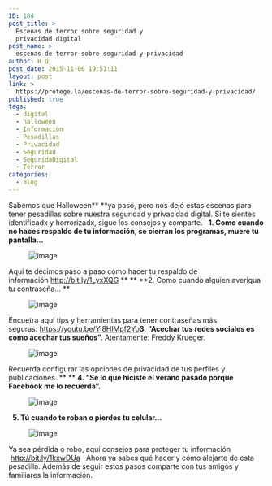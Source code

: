 ```yaml
---
ID: 184
post_title: >
  Escenas de terror sobre seguridad y
  privacidad digital
post_name: >
  escenas-de-terror-sobre-seguridad-y-privacidad
author: H Q
post_date: 2015-11-06 19:51:11
layout: post
link: >
  https://protege.la/escenas-de-terror-sobre-seguridad-y-privacidad/
published: true
tags:
  - digital
  - halloween
  - Información
  - Pesadillas
  - Privacidad
  - Seguridad
  - SeguridaDigital
  - Terror
categories:
  - Blog
---
```

Sabemos que Halloween** **ya pasó, pero nos dejó estas escenas para tener pesadillas sobre nuestra seguridad y privacidad digital. Si te sientes identificadx y horrorizadx, sigue los consejos y comparte.   **1\. Como cuando no haces respaldo de tu información, se cierran los programas, muere tu pantalla…** <figure class="tmblr-full">![image][1]</figure> Aquí te decimos paso a paso cómo hacer tu respaldo de información <a href="http://l.facebook.com/l.php?u=http%3A%2F%2Fbit.ly%2F1LyxXQG&h=eAQFZ1Bt5AQF1baJJB-e8cxkXuqoUxhwpNObY6hha6mIn5A&enc=AZPWGD8QgOY1q-QOB0bVyCk-4L3mx67_7WcUIQkTJrNAfsGq3uHQpStu9i83uy9xLbcTtAYXahXtWO_pjNovHS2mFcnShDhInBC6wqPQcVBWcoPcyuzAKvTc24UZzw9Uas2EcBU_Ace4o6cUT_ia333nltS-dwH3d4rvm62zdcBdJs2F-Cg7if00nX2TfxwOMnmuWk7xRycY2-mfUi0A8B5G&s=1" target="_blank" rel="noopener">http://bit.ly/1LyxXQG</a> ** ** **2\. Como cuando alguien averigua tu contraseña… ** <figure class="tmblr-full">![image][2]</figure> Encuetra aquí tips y herramientas para tener contraseñas más seguras: <a href="https://youtu.be/Yi8HlMpf2Yo" target="_blank" rel="noopener">https://youtu.be/Yi8HlMpf2Yo</a> ​ **3\. “Acechar tus redes sociales es como acechar tus sueños”.** Atentamente: Freddy Krueger. <figure class="tmblr-full">![image][3]</figure> Recuerda configurar las opciones de privacidad de tus perfiles y publicaciones. ** ** **4\. “Se lo que hiciste el verano pasado porque Facebook me lo recuerda”.** <figure class="tmblr-full">![image][4]</figure>   **5\. Tú cuando te roban o pierdes tu celular…** <figure class="tmblr-full">![image][5]</figure> Ya sea pérdida o robo, aquí consejos para proteger tu información  <a href="http://bit.ly/1kxwDUa" target="_blank" rel="noopener">http://bit.ly/1kxwDUa</a>   Ahora ya sabes qué hacer y cómo alejarte de esta pesadilla. Además de seguir estos pasos comparte con tus amigos y familiares la información.

 [1]: https://78.media.tumblr.com/42cc6e5d65a7312b6d890ab416d2946c/tumblr_inline_nxertv19D41rgohgc_500.gif
 [2]: https://78.media.tumblr.com/db934212de546421fd57b2e2f0606bdb/tumblr_inline_nxervvdUrg1rgohgc_500.gif
 [3]: https://78.media.tumblr.com/b6f7c981a85b365470719f731b6f6e33/tumblr_inline_nxerwnt3fO1rgohgc_500.gif
 [4]: https://78.media.tumblr.com/9a3f6aa7daa948a5008a37f5685c0781/tumblr_inline_nxeryc0uJu1rgohgc_500.gif
 [5]: https://78.media.tumblr.com/cecc28af4967fb1e18cd45595e62dcb0/tumblr_inline_nxerzopi6y1rgohgc_500.gif